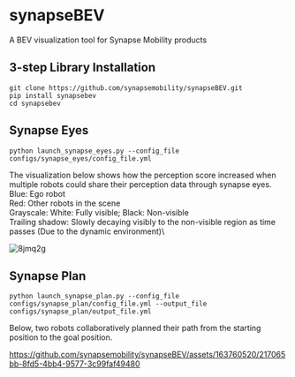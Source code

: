 # synapseBEV
A BEV visualization tool for Synapse Mobility products


## 3-step Library Installation
```
git clone https://github.com/synapsemobility/synapseBEV.git
pip install synapsebev
cd synapsebev
```


## Synapse Eyes
```
python launch_synapse_eyes.py --config_file configs/synapse_eyes/config_file.yml
```
The visualization below shows how the perception score increased when multiple robots could share their perception data through synapse eyes. \
Blue: Ego robot\
Red: Other robots in the scene\
Grayscale: White: Fully visible; Black: Non-visible\
Trailing shadow: Slowly decaying visibly to the non-visible region as time passes (Due to the dynamic environment)\


![8jmq2g](https://github.com/synapsemobility/synapseBEV/assets/163760520/ad2d78bb-0274-49e8-bb3b-8fe7e0ee6dd7)





## Synapse Plan
```
python launch_synapse_plan.py --config_file configs/synapse_plan/config_file.yml --output_file configs/synapse_plan/output_file.yml 
```

Below, two robots collaboratively planned their path from the starting position to the goal position. 

https://github.com/synapsemobility/synapseBEV/assets/163760520/217065bb-8fd5-4bb4-9577-3c99faf49480


